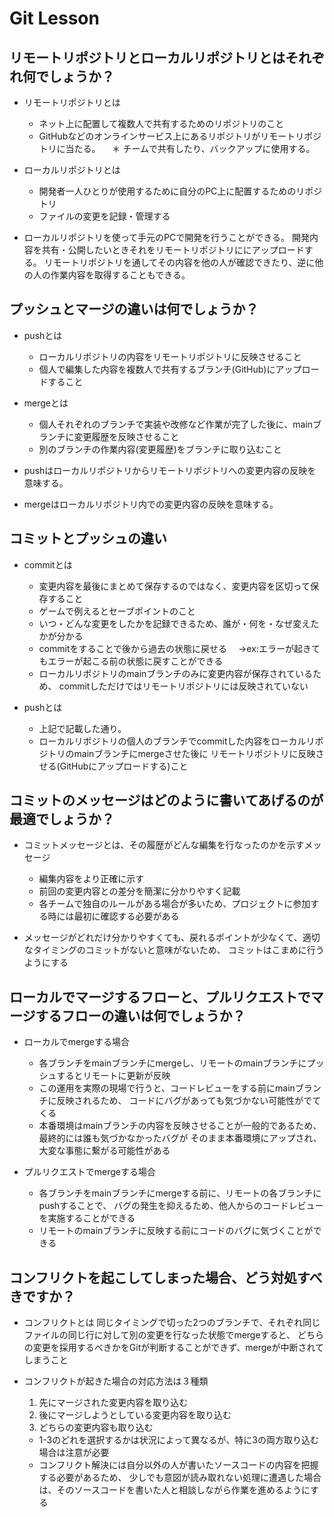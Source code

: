 # Git Lesson

## リモートリポジトリとローカルリポジトリとはそれぞれ何でしょうか？

* リモートリポジトリとは
  * ネット上に配置して複数人で共有するためのリポジトリのこと
  * GitHubなどのオンラインサービス上にあるリポジトリがリモートリポジトリに当たる。
　＊ チームで共有したり、バックアップに使用する。

* ローカルリポジトリとは
  * 開発者一人ひとりが使用するために自分のPC上に配置するためのリポジトリ
  * ファイルの変更を記録・管理する
  
* ローカルリポジトリを使って手元のPCで開発を行うことができる。
  開発内容を共有・公開したいときそれをリモートリポジトリににアップロードする。
  リモートリポジトリを通してその内容を他の人が確認できたり、逆に他の人の作業内容を取得することもできる。


## プッシュとマージの違いは何でしょうか？

* pushとは
  * ローカルリポジトリの内容をリモートリポジトリに反映させること
  * 個人で編集した内容を複数人で共有するブランチ(GitHub)にアップロードすること

* mergeとは
  * 個人それぞれのブランチで実装や改修など作業が完了した後に、mainブランチに変更履歴を反映させること
  * 別のブランチの作業内容(変更履歴)をブランチに取り込むこと

* pushはローカルリポジトリからリモートリポジトリへの変更内容の反映を意味する。
* mergeはローカルリポジトリ内での変更内容の反映を意味する。


## コミットとプッシュの違い

* commitとは
  * 変更内容を最後にまとめて保存するのではなく、変更内容を区切って保存すること
  * ゲームで例えるとセーブポイントのこと
  * いつ・どんな変更をしたかを記録できるため、誰が・何を・なぜ変えたかが分かる
  * commitをすることで後から過去の状態に戻せる
  　→ex:エラーが起きてもエラーが起こる前の状態に戻すことができる
  * ローカルリポジトリのmainブランチのみに変更内容が保存されているため、
    commitしただけではリモートリポジトリには反映されていない

* pushとは
  * 上記で記載した通り。
  * ローカルリポジトリの個人のブランチでcommitした内容をローカルリポジトリのmainブランチにmergeさせた後に
    リモートリポジトリに反映させる(GitHubにアップロードする)こと


## コミットのメッセージはどのように書いてあげるのが最適でしょうか？

* コミットメッセージとは、その履歴がどんな編集を行なったのかを示すメッセージ
  * 編集内容をより正確に示す
  * 前回の変更内容との差分を簡潔に分かりやすく記載
  * 各チームで独自のルールがある場合が多いため、プロジェクトに参加する時には最初に確認する必要がある

* メッセージがどれだけ分かりやすくても、戻れるポイントが少なくて、適切なタイミングのコミットがないと意味がないため、
  コミットはこまめに行うようにする


## ローカルでマージするフローと、プルリクエストでマージするフローの違いは何でしょうか？

* ローカルでmergeする場合
  * 各ブランチをmainブランチにmergeし、リモートのmainブランチにプッシュするとリモートに更新が反映
  * この運用を実際の現場で行うと、コードレビューをする前にmainブランチに反映されるため、
    コードにバグがあっても気づかない可能性がでてくる
  * 本番環境はmainブランチの内容を反映させることが一般的であるため、最終的には誰も気づかなかったバグが
    そのまま本番環境にアップされ、大変な事態に繋がる可能性がある

* プルリクエストでmergeする場合
  * 各ブランチをmainブランチにmergeする前に、リモートの各ブランチにpushすることで、
    バグの発生を抑えるため、他人からのコードレビューを実施することができる
  * リモートのmainブランチに反映する前にコードのバグに気づくことができる


## コンフリクトを起こしてしまった場合、どう対処すべきですか？

* コンフリクトとは
  同じタイミングで切った2つのブランチで、それぞれ同じファイルの同じ行に対して別の変更を行なった状態でmergeすると、
  どちらの変更を採用するべきかをGitが判断することができず、mergeが中断されてしまうこと

* コンフリクトが起きた場合の対応方法は３種類
  1. 先にマージされた変更内容を取り込む
  1. 後にマージしようとしている変更内容を取り込む
  1. どちらの変更内容も取り込む

  * 1-3のどれを選択するかは状況によって異なるが、特に3の両方取り込む場合は注意が必要
  * コンフリクト解決には自分以外の人が書いたソースコードの内容を把握する必要があるため、
    少しでも意図が読み取れない処理に遭遇した場合は、そのソースコードを書いた人と相談しながら作業を進めるようにする

